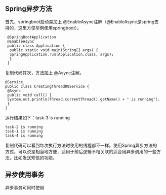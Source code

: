 ## Spring异步方法

首先，springboot启动类加上 @EnableAsync注解（@EnableAsync是spring支持的，这里方便举例使用springboot）。
```
 @SpringBootApplication
 @EnableAsync
 public class Application {
  public static void main(String[] args) {
  SpringApplication.run(Application.class, args);
  }
 }
```

复制代码其次，方法加上 @Async注解。
```
@Service
public class CreatingThread08Service {
 @Async
 public void call() {
 System.out.println(Thread.currentThread().getName() + " is running");
 }
}
```
运行结果如下：task-3 is running
```
task-2 is running
task-1 is running
task-4 is running
```
复制代码可以看到每次执行方法时使用的线程都不一样。使用Spring异步方法的方式，可以说是相当地方便，适用于前后逻辑不相关联的适合用异步调用的一些方法，比如发送短信的功能。

## 异步使用事务
  异步事务可同时使用
